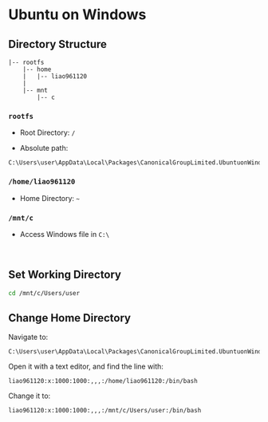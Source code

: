 # **Ubuntu on Windows**

## **Directory Structure**
```
|-- rootfs  
    |-- home 
    |   |-- liao961120
    |
    |-- mnt
        |-- c
```

### `rootfs`

- Root Directory: `/`

- Absolute path: 
```
C:\Users\user\AppData\Local\Packages\CanonicalGroupLimited.UbuntuonWindows_79rhkp1fndgsc\LocalState\rootfs
```

### `/home/liao961120`

- Home Directory: `~`

### `/mnt/c`
- Access Windows file in `C:\` 

<br>

## **Set Working Directory** 

```bash
cd /mnt/c/Users/user
```


## **Change Home Directory**

Navigate to: 
```
C:\Users\user\AppData\Local\Packages\CanonicalGroupLimited.UbuntuonWindows_79rhkp1fndgsc\LocalState\rootfs\etc\passwd
```

Open it with a text editor, and find the line with:
```
liao961120:x:1000:1000:,,,:/home/liao961120:/bin/bash
```

Change it to:
```
liao961120:x:1000:1000:,,,:/mnt/c/Users/user:/bin/bash
```
